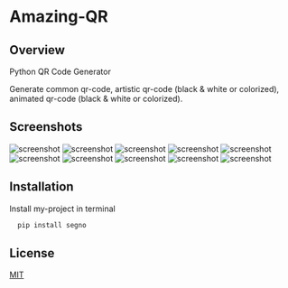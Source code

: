 # Amazing-QR



## Overview
Python QR Code Generator

Generate common qr-code, artistic qr-code (black & white or colorized), animated qr-code (black & white or colorized).
## Screenshots

![screenshot](https://github.com/LSUDOKO/QR-CODE-GENERATE/blob/8826c1dd8a08a8030b0cbd072353431523621834/arpit.png)
![screenshot](https://github.com/LSUDOKO/QR-CODE-GENERATE/blob/8826c1dd8a08a8030b0cbd072353431523621834/arpit2.png)
![screenshot](https://github.com/LSUDOKO/QR-CODE-GENERATE/blob/8826c1dd8a08a8030b0cbd072353431523621834/arpit3.png)
![screenshot](https://github.com/LSUDOKO/QR-CODE-GENERATE/blob/8826c1dd8a08a8030b0cbd072353431523621834/arpit4.png)
![screenshot](https://github.com/LSUDOKO/QR-CODE-GENERATE/blob/8826c1dd8a08a8030b0cbd072353431523621834/arpit5.png)
![screenshot](https://github.com/LSUDOKO/QR-CODE-GENERATE/blob/8826c1dd8a08a8030b0cbd072353431523621834/darkblue_qrcode.png)
![screenshot](https://github.com/LSUDOKO/QR-CODE-GENERATE/blob/8826c1dd8a08a8030b0cbd072353431523621834/formatted_rotated_qrcode.png)
![screenshot](https://github.com/LSUDOKO/QR-CODE-GENERATE/blob/8826c1dd8a08a8030b0cbd072353431523621834/green_datadark_qrcode.png)
![screenshot](https://github.com/LSUDOKO/QR-CODE-GENERATE/blob/8826c1dd8a08a8030b0cbd072353431523621834/green_datamodules_qrcode.png)
![screenshot](https://github.com/LSUDOKO/QR-CODE-GENERATE/blob/8826c1dd8a08a8030b0cbd072353431523621834/lightblue_qrcode.png)




## Installation

Install my-project in terminal

```bash
  pip install segno
```
    
## License

[MIT](https://github.com/LSUDOKO/QR-CODE-GENERATE/blob/eeac8028637df6b7a2764b93986e5fcf3cd67970/LICENSE)


